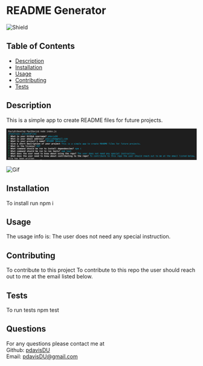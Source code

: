 # README Generator
  ![Shield](https://img.shields.io/badge/license-MIT-blue)
  ## Table of Contents
  - [Description](#description)
  - [Installation](#command)
  - [Usage](#repo)
  - [Contributing](#contribute)
  - [Tests](#tests)

  ## Description
  This is a simple app to create README files for future projects.  
  
  ![Screenshot](./assets/README-ss.png)  

  ![Gif](./assets/README.gif)

  ## Installation
  To install run npm i
  ## Usage
  The usage info is: The user does not need any special instruction.
  ## Contributing
  To contribute to this project To contribute to this repo the user should reach out to me at the email listed below.
  ## Tests
  To run tests npm test
  ## Questions
  For any questions please contact me at  
  Github: [pdavisDU](https://github.com/pdavisDU)  
  Email: pdavisDU@gmail.com

